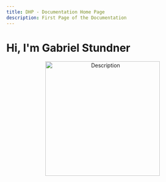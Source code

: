 ```yaml
---
title: DHP - Documentation Home Page
description: First Page of the Documentation
---
```


# Hi, I'm Gabriel Stundner

<div style="text-align: center;"> <img src="../../../../../assets/me.jpg" alt="Description" width="300" /> </div>
